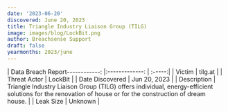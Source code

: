 ```yaml
---
date: '2023-06-20'
discovered: June 20, 2023
title: Triangle Industry Liaison Group (TILG)
image: images/blog/LockBit.png
author: Breachsense Support
draft: false
yearmonths: 2023/june
---
```


| Data Breach Report------------:     |:-------------:    | :-----:|
| Victim      | tilg.at      | 
| Threat Actor      | LockBit      | 
| Date Discovered      | Jun 20, 2023      | 
| Description      | Triangle Industry Liaison Group (TILG) offers individual, energy-efficient solutions for the renovation of house or for the construction of dream house.      | 
| Leak Size      | Unknown      | 


